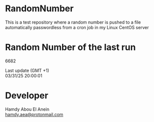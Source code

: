# RandomNumber    
This is a test repository where a random number is pushed to a file automatically passwordless from a cron job in my Linux CentOS server    
# Random Number of the last run   
6682
      
Last update (GMT +1)    
03/31/25 20:00:01
# Developer    
Hamdy Abou El Anein   
hamdy.aea@protonmail.com
